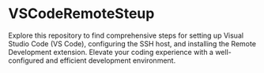 # VSCodeRemoteSteup
Explore this repository to find comprehensive steps for setting up Visual Studio Code (VS Code), configuring the SSH host, and installing the Remote Development extension. Elevate your coding experience with a well-configured and efficient development environment.
